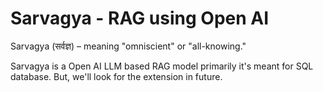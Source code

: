 # Sarvagya - RAG using Open AI

Sarvagya (सर्वज्ञ) – meaning "omniscient" or "all-knowing."

Sarvagya is a Open AI LLM based RAG model primarily it's meant for SQL database. But, we'll look for the extension in future.
